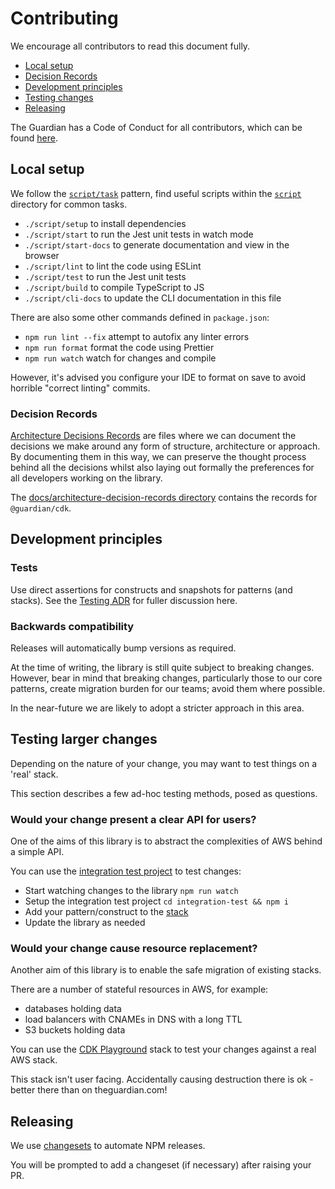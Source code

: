 # Contributing

We encourage all contributors to read this document fully.

- [Local setup](#local-setup)
- [Decision Records](#decision-records)
- [Development principles](#development-principles)
- [Testing changes](#testing-larger-changes)
- [Releasing](#releasing)

The Guardian has a Code of Conduct for all contributors, which can be found
[here](https://github.com/guardian/.github/blob/main/CODE_OF_CONDUCT.md).

## Local setup

We follow the
[`script/task`](https://github.com/github/scripts-to-rule-them-all) pattern,
find useful scripts within the [`script`](../script) directory for common tasks.

- `./script/setup` to install dependencies
- `./script/start` to run the Jest unit tests in watch mode
- `./script/start-docs` to generate documentation and view in the browser
- `./script/lint` to lint the code using ESLint
- `./script/test` to run the Jest unit tests
- `./script/build` to compile TypeScript to JS
- `./script/cli-docs` to update the CLI documentation in this file

There are also some other commands defined in `package.json`:

- `npm run lint --fix` attempt to autofix any linter errors
- `npm run format` format the code using Prettier
- `npm run watch` watch for changes and compile

However, it's advised you configure your IDE to format on save to avoid horrible
"correct linting" commits.

### Decision Records

[Architecture Decisions
Records](https://github.com/joelparkerhenderson/architecture-decision-record)
are files where we can document the decisions we make around any form of
structure, architecture or approach. By documenting them in this way, we can
preserve the thought process behind all the decisions whilst also laying out
formally the preferences for all developers working on the library.

The [docs/architecture-decision-records
directory](../docs/architecture-decision-records/) contains the records for
`@guardian/cdk`.

## Development principles

### Tests

Use direct assertions for constructs and snapshots for patterns (and stacks).
See the [Testing ADR](./architecture-decision-records/004-testing.md) for fuller
discussion here.

### Backwards compatibility

Releases will automatically bump versions as required.

At the time of writing, the library is still quite subject to breaking changes.
However, bear in mind that breaking changes, particularly those to our core
patterns, create migration burden for our teams; avoid them where possible.

In the near-future we are likely to adopt a stricter approach in this area.

## Testing larger changes

Depending on the nature of your change, you may want to test things on a 'real'
stack.

This section describes a few ad-hoc testing methods, posed as questions.

### Would your change present a clear API for users?

One of the aims of this library is to abstract the complexities of AWS behind a simple API.

You can use the [integration test project](../tools/integration-test) to test
changes:

- Start watching changes to the library `npm run watch`
- Setup the integration test project `cd integration-test && npm i`
- Add your pattern/construct to the
  [stack](../tools/integration-test/src/integration-test-stack.ts)
- Update the library as needed

### Would your change cause resource replacement?

Another aim of this library is to enable the safe migration of existing stacks.

There are a number of stateful resources in AWS, for example:

- databases holding data
- load balancers with CNAMEs in DNS with a long TTL
- S3 buckets holding data

You can use the [CDK Playground](https://github.com/guardian/cdk-playground)
stack to test your changes against a real AWS stack.

This stack isn't user facing. Accidentally causing destruction there is ok - better there than on theguardian.com!

## Releasing

We use [changesets](https://github.com/changesets/changesets) to automate NPM releases.

You will be prompted to add a changeset (if necessary) after raising your PR.
